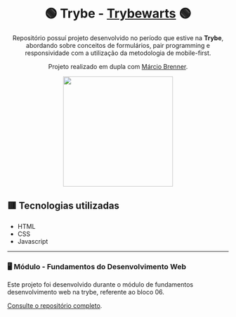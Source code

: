 <div align=center>

# 🟢 Trybe - [Trybewarts](https://lcds90-trybewarts.vercel.app/) 🟢

Repositório possuí projeto desenvolvido no período que estive na <b>Trybe</b>, abordando sobre conceitos de formulários, pair programming e responsividade com a utilização da metodologia de mobile-first.

Projeto realizado em dupla com [Márcio Brenner](https://github.com/mbrennerr).

<a href="https://www.betrybe.com/" target="_blank">
<img src="https://freecourse.betrybe.com/images/trybe-logo-e10dbaaa26462aa149b81a924b00df07.png?vsn=d" width="250px">
</a>

</div>

## 🟥 Tecnologias utilizadas

- HTML
- CSS
- Javascript

* * *

### 🖥 Módulo - Fundamentos do Desenvolvimento Web

Este projeto foi desenvolvido durante o módulo de fundamentos desenvolvimento web na trybe, referente ao bloco 06.

[Consulte o repositório completo](https://github.com/lcds90/trybe-course).
